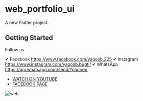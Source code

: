 # web_portfolio_ui

A new Flutter project.

## Getting Started

Follow us 

✔ Facebook https://www.facebook.com/yaqoob.225 
✔ Instagram https://www.instagram.com/yaqoob.bugti/ 
✔ WhatsApp https://api.whatsapp.com/send/?phone=

- [WATCH ON YOUTUBE](https://www.youtube.com/watch?v=QtF9VjgnipY)
- [FACEBOOK PAGE ](https://www.facebook.com/FlutterBaba-101196868455797/?ref=pages_you_manage)

![web](https://user-images.githubusercontent.com/72684684/123761949-bcafb000-d8db-11eb-9517-18c9b463b21a.jpg)

